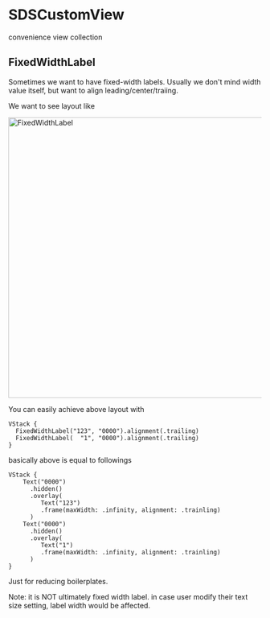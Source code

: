 # SDSCustomView

convenience view collection

## FixedWidthLabel

Sometimes we want to have fixed-width labels.
Usually we don't mind width value itself, but want to align leading/center/traiing.

We want to see layout like

<img width="558" alt="FixedWidthLabel" src="https://user-images.githubusercontent.com/6419800/163898941-a9f8ad45-a30c-421b-9afe-9473749696e5.png" width="100" >

You can easily achieve above layout with
```
VStack {
  FixedWidthLabel("123", "0000").alignment(.trailing)
  FixedWidthLabel(  "1", "0000").alignment(.trailing)
}
```

basically above is equal to  followings
```
VStack {
    Text("0000")
      .hidden()
      .overlay(
         Text("123")
         .frame(maxWidth: .infinity, alignment: .trainling)
      )
    Text("0000")
      .hidden()
      .overlay(
         Text("1")
         .frame(maxWidth: .infinity, alignment: .trainling)
      )
}
```

Just for reducing boilerplates.

Note: it is NOT ultimately fixed width label.
in case user modify their text size setting, label width would be affected.

